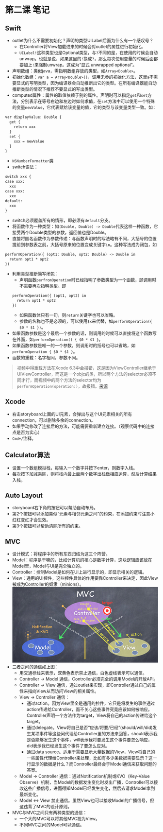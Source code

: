 第二课 笔记
======

Swift
------
* outlet为什么不需要初始化？声明的类型UILabel后面为什么有一个感叹号？
    * 在Controller将View加载进来的时候会对outlet的属性进行初始化。 
    * `UILabel!`这种类型也是Optional类型，与`?`不同的是，在使用的时候会自动unwrap。也就是说，如果这里的`!`换成`?`，那么每次使用变量的时候后面都要加上`!`来强制unwrap。这成为“显式 unwrapped optional”。
* 声明数组：类似java，需指明数组存放的类型，如`Array<Double>`。
* 初始化数组：`var a = Array<Double>()`，调用无参的初始化方法，这里`a`不需要显式的写明类型，因为编译器会自动推断出它的类型。在所有编译器能自动推断类型的情况下推荐不要显式的写出类型。
* computed属性：属性的取值依赖于别的属性。声明时可以指定`get`和`set`方法，分别表示在等号右边和左边时如何求值，在`set`方法中可以使用一个特殊的变量`newValue`，它代表赋给该变量的值，它的类型与该变量类型一致。如：
```
var displayValue: Double {
  get {
    return xxx
  }
  set {
    xxx = newValue
  }
}
```

* `NSNumberFormatter`类
* switch语法：
```
switch xxx {
case xxx:
  xxx
case xxx:
  xxx
default:
  xxx
}
```

* switch必须覆盖所有的情形，即必须有`default`分支。
* 将函数作为一种类型：如`(Double, Double) -> Double`代表这样一种函数，它接受两个Double类型的参数，返回值也是Double。
* 直接将匿名函数作为参数传递：与函数声明时的写法略有不同，大括号的位置提前到参数表之前，大括号原来的位置变成关键字`in`。这种写法成为闭包，如
```
performOperation({ (opt1: Double, opt2: Double) -> Double in
  return opt1 * opt2
})
```

* 利用类型推断简写闭包：
    * 声明函数`perfromOperation`时已经指明了参数类型为一个函数，顾调用时不需要再次指明类型。即
    ```
    performOperation({ (opt1, opt2) in
      return opt1 * opt2
    })
    ```
    * 如果函数体只有一句，则`return`关键字也可以省略。
    * 参数的名称也不是必须的，可以使用`$x`来代替，如`performOperation({ $0 * $1 })`。
* 如果函数参数是这个最后一个参数的话，则调用的时候可以直接将这个函数写在外面，如`performOperation() { $0 * $1 }`。
* 如果函数参数是唯一的一个参数，则调用时的括号也可以省略，如`performOperation { $0 * $1 }`。
* 函数的重载：名字相同，参数不同。

>视频中得重载方法在Xcode 6.3中会报错，这是因为ViewController继承于UIViewController，而这是一个objc的类，所以两个方法的selector必须不同才行，而视频中的两个方法的selector均为`performOperation(operation:)`，故报错。[来源](http://stackoverflow.com/questions/29457720/swift-compiler-error-which-i-dont-understand)

Xcode
------
* 右击storyboard上面的UI元素，会弹出与这个UI元素相关的所有connection，可以删除多余的connection。
* 如果手动修改了连接后的方法，可能需要重新建立连接。（观察代码中的连接点是否为实心）
* `Cmd+/`注释。

Calculator算法
------
* 设置一个数组模拟栈，每输入一个数字并按下enter，则数字入栈。
* 每次按下加减乘除，则将栈内最上面两个数字出栈做相应运算，然后计算结果入栈。

Auto Layout
-----
* storyboard右下角的按钮可以帮助自动布局。
* 第2个按钮可以添加类似“元素与相邻元素之间”的约束，在添加约束时注意小红杠变红才会生效。
* 第3个按钮可以帮助清除所有的约束。

MVC
------
* 设计模式：将程序中的所有东西归结为这三个阵营。
* Model：程序是干嘛的，比如计算机的核心是数字计算，这块逻辑应该放在Model里，Model与UI是完全独立的。
* Controller：控制Model是如何在UI上进行显示的，即显示相关的逻辑。
* View：通用的UI控件，这些控件具体的作用要靠Controller来决定，因此View被成为Controller的奴隶（minions）。
![](/Notes/imgs/MVC.png)
* 三者之间的通信如上图：
    * 用交通标线来表示，双黄色表示禁止通信，白色虚线表示可以通信。
    * Controller -> Model 通信，Controller必须完全的调用Model的开放API。
    * Controller -> View 通信，通过outlet来实现，即Controller通过自己的属性来指向View从而访问View的相关属性。
    * View -> Controller 通信：
        * 通过action。因为View里全是通用的控件，它只是将发生的事件通过action传递给Controller，而不关心这些事件究竟应该如何被响应。Controller声明一个方法作为target，View将自己的action传递给这个target。
        * 通过delegate。View将自己是否“应该/将要/已经”(should/will/did)发生某项事件等这些问代理给Controller里的方法来回答，should表示我是否能够发生这个事件，will表示我将要发生这个事件要怎么响应，did表示我已经发生这个事件了要怎么应对。
        * 通过data source。适用于需要显示大量数据的View，View将自己的一些属性代理给Controller来处理，比如有多少条数据需要显示？这一行显示的数据是什么？而Controller最终会于Model通信来获取问题的答案。
    * Model -> Controller 通信：通过Notification机制或KVO（Key-Value Observe）机制，当Model的数据发生变化时发出广播，Controller可以接收这些广播信号，进而得知Model已经发生变化，然后去请求Model拿到最新变化。
    * Model <-> View 禁止通信。虽然View也可以接收Model的广播信号，但这违背了MVC的设计原则。
* MVC与MVC之间只有两种类型的通信：
    * 一个大的MVC可以将其他MVC视为View。
    * 不同MVC之间的Model可以通信。
